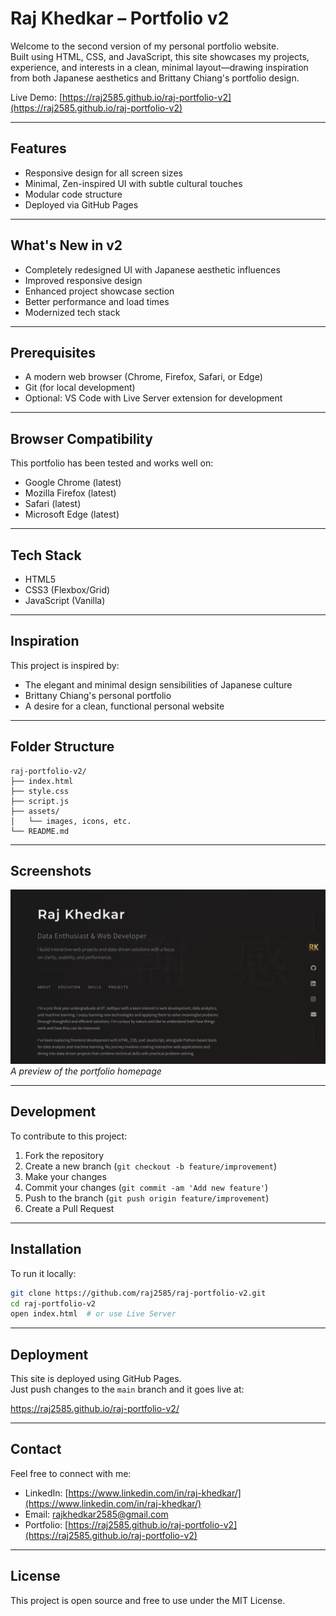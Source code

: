 # Raj Khedkar – Portfolio v2

Welcome to the second version of my personal portfolio website.  
Built using HTML, CSS, and JavaScript, this site showcases my projects, experience, and interests in a clean, minimal layout—drawing inspiration from both Japanese aesthetics and Brittany Chiang's portfolio design.

Live Demo: [https://raj2585.github.io/raj-portfolio-v2](https://raj2585.github.io/raj-portfolio-v2)

---

## Features

- Responsive design for all screen sizes
- Minimal, Zen-inspired UI with subtle cultural touches
- Modular code structure
- Deployed via GitHub Pages

---

## What's New in v2

- Completely redesigned UI with Japanese aesthetic influences
- Improved responsive design
- Enhanced project showcase section
- Better performance and load times
- Modernized tech stack

---

## Prerequisites

- A modern web browser (Chrome, Firefox, Safari, or Edge)
- Git (for local development)
- Optional: VS Code with Live Server extension for development

---

## Browser Compatibility

This portfolio has been tested and works well on:
- Google Chrome (latest)
- Mozilla Firefox (latest)
- Safari (latest)
- Microsoft Edge (latest)

---

## Tech Stack

- HTML5  
- CSS3 (Flexbox/Grid)  
- JavaScript (Vanilla)

---

## Inspiration

This project is inspired by:
- The elegant and minimal design sensibilities of Japanese culture
- Brittany Chiang's personal portfolio
- A desire for a clean, functional personal website

---

## Folder Structure

```
raj-portfolio-v2/
├── index.html
├── style.css
├── script.js
├── assets/
│   └── images, icons, etc.
└── README.md
```

---

## Screenshots

![Portfolio Preview](assets/screenshots/ss1.png)
*A preview of the portfolio homepage*

---

## Development

To contribute to this project:

1. Fork the repository
2. Create a new branch (`git checkout -b feature/improvement`)
3. Make your changes
4. Commit your changes (`git commit -am 'Add new feature'`)
5. Push to the branch (`git push origin feature/improvement`)
6. Create a Pull Request

---

## Installation

To run it locally:

```bash
git clone https://github.com/raj2585/raj-portfolio-v2.git
cd raj-portfolio-v2
open index.html  # or use Live Server
```

---

## Deployment

This site is deployed using GitHub Pages.  
Just push changes to the `main` branch and it goes live at:

https://raj2585.github.io/raj-portfolio-v2/

---

## Contact

Feel free to connect with me:

- LinkedIn: [https://www.linkedin.com/in/raj-khedkar/](https://www.linkedin.com/in/raj-khedkar/)
- Email: rajkhedkar2585@gmail.com
- Portfolio: [https://raj2585.github.io/raj-portfolio-v2](https://raj2585.github.io/raj-portfolio-v2)

---

## License

This project is open source and free to use under the MIT License.
